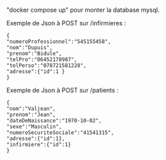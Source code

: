 "docker compose up" pour monter la database mysql.


Exemple de Json à POST sur /infirmieres :

    {
    "numeroProfessionnel":"545155458",
    "nom":"Dupuis",
    "prenom":"Bidule",
    "telPro":"06452178987",
    "telPerso":"078721581228",
    "adresse":{"id":1 }
    }


Exemple de Json à POST sur /patients :

    {
    "nom":"Valjean",
    "prenom":"Jean",
    "dateDeNaissance":"1970-10-02",
    "sexe":"Masculin",
    "numeroSecuriteSociale":"41541315",
    "adresse":{"id":1},
    "infirmiere":{"id":1}
    }